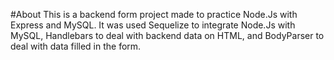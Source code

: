 #About
This is a backend form project made to practice Node.Js with Express and MySQL. It was used Sequelize to integrate Node.Js with MySQL, Handlebars to deal with backend data on HTML, and BodyParser to deal with data filled in the form.
